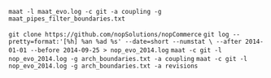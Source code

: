 `maat -l maat_evo.log -c git -a coupling -g maat_pipes_filter_boundaries.txt`

`git clone https://github.com/nopSolutions/nopCommerce`
`git log --pretty=format:'[%h] %an %ad %s' --date=short --numstat \
--after 2014-01-01 --before 2014-09-25 > nop_evo_2014.log`
`maat -c git -l nop_evo_2014.log -g arch_boundaries.txt -a coupling`
`maat -c git -l nop_evo_2014.log -g arch_boundaries.txt -a revisions`
